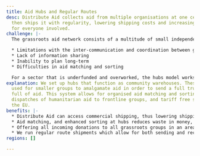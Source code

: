 ```yaml
---
title: Aid Hubs and Regular Routes
desc: Distribute Aid collects aid from multiple organisations at one central hub and
  then ships it with regularity, lowering shipping costs and increasing predictability
  for everyone involved.
challenge: |-
  The grassroots aid network consists of a multitude of small independent groups that operate in varying environments and management frameworks. Although groups are extremely versatile and resilient, there are limitations that exist; including:

  * Limitations with the inter-communication and coordination between groups
  * Lack of information sharing
  * Inability to plan long-term
  * Difficulties in aid matching and sorting

  For a sector that is underfunded and overworked, the hubs model works to solve these inefficiencies.
explanation: We set up hubs that function as community warehouses. These spaces are
  used for smaller groups to amalgamate aid in order to send a full truck or container
  full of aid. This system allows for organised aid matching and sorting, regular
  dispatches of humanitarian aid to frontline groups, and tariff free shipments into
  the EU.
benefits: |-
  * Distribute Aid can access commercial shipping, thus lowering shipping costs by up to 40%.
  * Aid matching, and enhanced sorting at hubs reduces waste in money, space, and CO2 emissions.
  * Offering all incoming donations to all grassroots groups in an area increases cooperation and coordination.
  * We run regular route shipments which allow for both sending and receiving groups to plan ahead, thus improving their services.
regions: []

---
```

